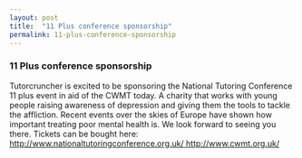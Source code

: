 ```yaml
---
layout: post
title:  "11 Plus conference sponsorship"
permalink: 11-plus-conference-sponsorship
---
```

### 11 Plus conference sponsorship

Tutorcruncher is excited to be sponsoring the National Tutoring Conference 11 plus event in aid of the CWMT today. A charity that works with young people raising awareness of depression and giving them the tools to tackle the affliction. Recent events over the skies of Europe have shown how important treating poor mental health is. We look forward to seeing you there. Tickets can be bought here: [ http://www.nationaltutoringconference.org.uk/ ](http://www.nationaltutoringconference.org.uk/) [ http://www.cwmt.org.uk/ ](http://www.cwmt.org.uk/)
